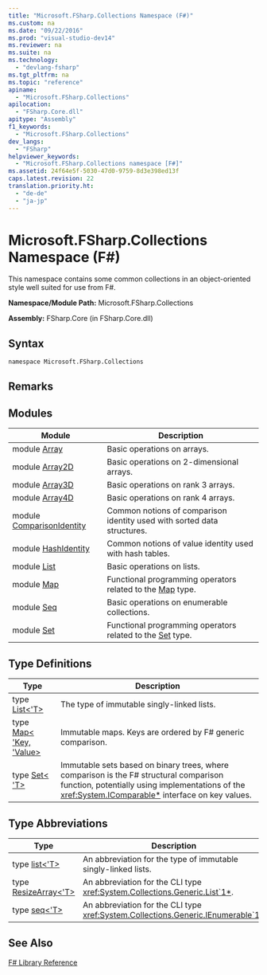 ```yaml
---
title: "Microsoft.FSharp.Collections Namespace (F#)"
ms.custom: na
ms.date: "09/22/2016"
ms.prod: "visual-studio-dev14"
ms.reviewer: na
ms.suite: na
ms.technology: 
  - "devlang-fsharp"
ms.tgt_pltfrm: na
ms.topic: "reference"
apiname: 
  - "Microsoft.FSharp.Collections"
apilocation: 
  - "FSharp.Core.dll"
apitype: "Assembly"
f1_keywords: 
  - "Microsoft.FSharp.Collections"
dev_langs: 
  - "FSharp"
helpviewer_keywords: 
  - "Microsoft.FSharp.Collections namespace [F#]"
ms.assetid: 24f64e5f-5030-47d0-9759-8d3e398ed13f
caps.latest.revision: 22
translation.priority.ht: 
  - "de-de"
  - "ja-jp"
---
```

# Microsoft.FSharp.Collections Namespace (F#)
This namespace contains some common collections in an object-oriented style well suited for use from F#.  
  
 **Namespace/Module Path:** Microsoft.FSharp.Collections  
  
 **Assembly:** FSharp.Core (in FSharp.Core.dll)  
  
## Syntax  
  
```  
namespace Microsoft.FSharp.Collections  
```  
  
## Remarks  
  
## Modules  
  
|Module|Description|  
|------------|-----------------|  
|module [Array](../vs140/collections.array-module--fsharp-.md)|Basic operations on arrays.|  
|module [Array2D](../vs140/collections.array2d-module--fsharp-.md)|Basic operations on 2-dimensional arrays.|  
|module [Array3D](../vs140/collections.array3d-module--fsharp-.md)|Basic operations on rank 3 arrays.|  
|module [Array4D](../vs140/collections.array4d-module--fsharp-.md)|Basic operations on rank 4 arrays.|  
|module [ComparisonIdentity](../vs140/collections.comparisonidentity-module--fsharp-.md)|Common notions of comparison identity used with sorted data structures.|  
|module [HashIdentity](../vs140/collections.hashidentity-module--fsharp-.md)|Common notions of value identity used with hash tables.|  
|module [List](../vs140/collections.list-module--fsharp-.md)|Basic operations on lists.|  
|module [Map](../vs140/collections.map-module--fsharp-.md)|Functional programming operators related to the [Map](../vs140/collections.map--key--value--class--fsharp-.md) type.|  
|module [Seq](../vs140/collections.seq-module--fsharp-.md)|Basic operations on enumerable collections.|  
|module [Set](../vs140/collections.set-module--fsharp-.md)|Functional programming operators related to the [Set](../vs140/collections.set--t--class--fsharp-.md) type.|  
  
## Type Definitions  
  
|Type|Description|  
|----------|-----------------|  
|type [List<'T>](../vs140/collections.list--t--union--fsharp-.md)|The type of immutable singly-linked lists.|  
|type [Map< 'Key, 'Value>](../vs140/collections.map--key--value--class--fsharp-.md)|Immutable maps. Keys are ordered by F# generic comparison.|  
|type [Set< 'T>](../vs140/collections.set--t--class--fsharp-.md)|Immutable sets based on binary trees, where comparison is the F# structural comparison function, potentially using implementations of the <xref:System.IComparable*> interface on key values.|  
  
## Type Abbreviations  
  
|Type|Description|  
|----------|-----------------|  
|type [list<'T>](../vs140/collections.list--t--type-abbreviation--fsharp-.md)|An abbreviation for the type of immutable singly-linked lists.|  
|type [ResizeArray<'T>](../vs140/collections.resizearray--t--type-abbreviation--fsharp-.md)|An abbreviation for the CLI type <xref:System.Collections.Generic.List`1*>.|  
|type [seq<'T>](../vs140/collections.seq--t--type-abbreviation--fsharp-.md)|An abbreviation for the CLI type <xref:System.Collections.Generic.IEnumerable`1*>|  
  
## See Also  
 [F# Library Reference](../vs140/fsharp-core-library-reference.md)